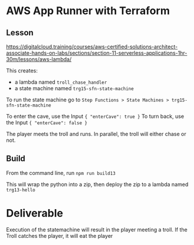 # AWS App Runner with Terraform

## Lesson

https://digitalcloud.training/courses/aws-certified-solutions-architect-associate-hands-on-labs/sections/section-11-serverless-applications-1hr-30m/lessons/aws-lambda/

This creates:

- a lambda named `troll_chase_handler`
- a state machine named `trg15-sfn-state-machine`

To run the state machine go to `Step Functions > State Machines > trg15-sfn-state-machine`

To enter the cave, use the Input `{ "enterCave": true }`
To turn back, use the Input `{ "enterCave": false }`

The player meets the troll and runs. In parallel, the troll will either chase or not.

## Build

From the command line, run `npm run build13`

This will wrap the python into a zip, then deploy the zip to a lambda named `trg13-hello`

# Deliverable

Execution of the statemachine will result in the player meeting a troll. If the Troll catches the player, it will eat the player
